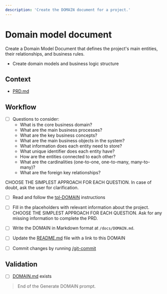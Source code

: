 ```yaml
---
description: 'Create the DOMAIN document for a project.'
---
```


# Domain model document

Create a Domain Model Document that defines the project's main entities, their relationships, and business rules.

- Create domain models and business logic structure

## Context

- [PRD.md](/docs/PRD.md)

## Workflow

- [ ] Questions to consider:
  - What is the core business domain?
  - What are the main business processes?
  - What are the key business concepts?
  - What are the main business objects in the system?
  - What information does each entity need to store?
  - What unique identifier does each entity have?
  - How are the entities connected to each other?
  - What are the cardinalities (one-to-one, one-to-many, many-to-many)?
  - What are the foreign key relationships?

CHOOSE THE SIMPLEST APPROACH FOR EACH QUESTION.
In case of doubt, ask the user for clarification.

- [ ] Read and follow the [tpl-DOMAIN](../instructions/tpl-DOMAIN.instructions.md) instructions

- [ ] Fill in the placeholders with relevant information about the project. CHOOSE THE SIMPLEST APPROACH FOR EACH QUESTION. Ask for any missing information to complete the PRD.

- [ ] Write the DOMAIN in Markdown format at `/docs/DOMAIN.md`.

- [ ] Update the [README.md](/README.md) file with a link to this DOMAIN

- [ ] Commit changes by running [/git-commit](git-commit.prompt.md)

## Validation

- [ ] [DOMAIN.md](/docs/DOMAIN.md) exists

> End of the Generate DOMAIN prompt.
